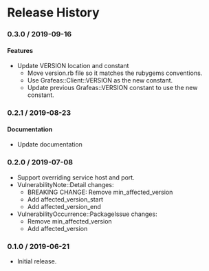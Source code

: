 # Release History

### 0.3.0 / 2019-09-16

#### Features

* Update VERSION location and constant
  * Move version.rb file so it matches the rubygems conventions.
  * Use Grafeas::Client::VERSION as the new constant.
  * Update previous Grafeas::VERSION constant to use the new constant.

### 0.2.1 / 2019-08-23

#### Documentation

* Update documentation

### 0.2.0 / 2019-07-08

* Support overriding service host and port.
* VulnerabilityNote::Detail changes:
    * BREAKING CHANGE: Remove min_affected_version
    * Add affected_version_start
    * Add affected_version_end
* VulnerabilityOccurrence::PackageIssue changes:
    * Remove min_affected_version
    * Add affected_version

### 0.1.0 / 2019-06-21

* Initial release.
